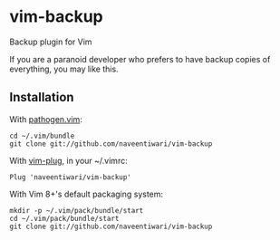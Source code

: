# vim-backup

Backup plugin for Vim

If you are a paranoid developer who prefers to have backup copies of everything, you
may like this.

## Installation

With [pathogen.vim](https://github.com/tpope/vim-pathogen):

    cd ~/.vim/bundle
    git clone git://github.com/naveentiwari/vim-backup

With [vim-plug](https://github.com/junegunn/vim-plug), in your ~/.vimrc:

    Plug 'naveentiwari/vim-backup'

With Vim 8+'s default packaging system:

    mkdir -p ~/.vim/pack/bundle/start
    cd ~/.vim/pack/bundle/start
    git clone git://github.com/naveentiwari/vim-backup


